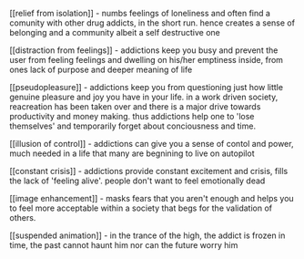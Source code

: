 [[relief from isolation]] - numbs feelings of loneliness and often find a comunity with other drug addicts, in the short run. hence creates a sense of belonging and a community albeit a self destructive one

[[distraction from feelings]] - addictions keep you busy and prevent the user from feeling feelings and dwelling on his/her emptiness inside, from ones lack of purpose and deeper meaning of life

[[pseudopleasure]] - addictions keep you from questioning just how little genuine pleasure and joy you have in your life. in a work driven society, reacreation has been taken over and there is a major drive towards productivity and money making. thus addictions help one to 'lose themselves' and temporarily forget about conciousness and time.

[[illusion of control]] - addictions can give you a sense of contol and power, much needed in a life that many are begnining to live on autopilot

[[constant crisis]] - addictions provide constant excitement and crisis, fills the lack of 'feeling alive'. people don't want to feel emotionally dead

[[image enhancement]] - masks fears that you aren't enough and helps you to feel more acceptable within a society that begs for the validation of others.

[[suspended animation]] - in the trance of the high, the addict is frozen in time, the past cannot haunt him nor can the future worry him
